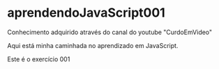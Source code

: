 # aprendendoJavaScript001

Conhecimento adquirido através do canal do youtube "CurdoEmVideo"

Aqui está minha caminhada no aprendizado em JavaScript.

Este é o exercício 001
